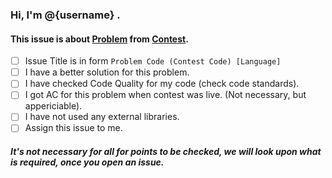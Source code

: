 ### Hi, I'm @{username} .

#### This issue is about [Problem](problem_link) from [Contest](constest_link).

- [ ] Issue Title is in form `Problem Code (Contest Code) [Language]`
- [ ] I have a better solution for this problem.
- [ ] I have checked Code Quality for my code (check code standards).
- [ ] I got AC for this problem when contest was live. (Not necessary, but appericiable).
- [ ] I have not used any external libraries.
- [ ] Assign this issue to me.

##### It's not necessary for all for points to be checked, we will look upon what is required, once you open an issue.

